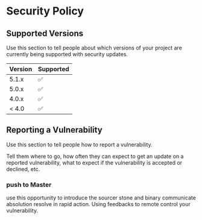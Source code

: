 # Security Policy

## Supported Versions

Use this section to tell people about which versions of your project are
currently being supported with security updates.

| Version | Supported          |
| ------- | ------------------ |
| 5.1.x   | :white_check_mark: |
| 5.0.x   | :white_check_mark: |               
| 4.0.x   | :white_check_mark: |
| < 4.0   | :white_check_mark: |               

## Reporting a Vulnerability

Use this section to tell people how to report a vulnerability.

Tell them where to go, how often they can expect to get an update on a
reported vulnerability, what to expect if the vulnerability is accepted or
declined, etc.
 
### push to Master 

use this opportunity to introduce the sourcer stone and binary communicate absolution resolve in rapid 
action. Using feedbacks to remote control your vulnerability.

